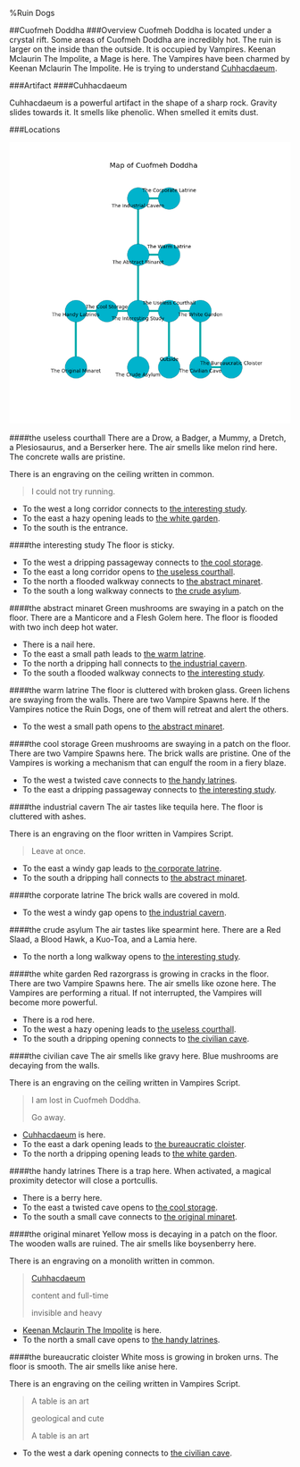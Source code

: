 %Ruin Dogs

##Cuofmeh Doddha
###Overview
Cuofmeh Doddha is located under a crystal rift. Some areas of Cuofmeh Doddha are incredibly hot. The ruin is larger on the inside than the outside. It is occupied by Vampires. <a name="Keenan-Mclaurin-The-Impolite"></a>Keenan Mclaurin The Impolite, a Mage is here. The Vampires have been charmed by Keenan Mclaurin The Impolite. He  is trying to understand [Cuhhacdaeum](#Cuhhacdaeum). 



###Artifact
####<a name="Cuhhacdaeum"></a>Cuhhacdaeum


Cuhhacdaeum is a powerful artifact in the shape of a sharp rock. Gravity slides towards it. It smells like phenolic. When smelled it emits dust. 





###Locations


![](../v2/images/Cuofmeh-Doddha.png)

####<a name="the-useless-courthall"></a>the useless courthall
There are a Drow, a Badger, a Mummy, a Dretch, a Plesiosaurus, and a Berserker here. The air smells like melon rind here. The concrete walls are pristine. 

There is an engraving on the ceiling written in common. 

> I could not try running.
>


* To the west a long corridor connects to [the interesting study](#the-interesting-study).
* To the east a hazy opening leads to [the white garden](#the-white-garden).
* To the south is the entrance.


####<a name="the-interesting-study"></a>the interesting study
The floor is sticky. 



* To the west a dripping passageway connects to [the cool storage](#the-cool-storage).
* To the east a long corridor opens to [the useless courthall](#the-useless-courthall).
* To the north a flooded walkway connects to [the abstract minaret](#the-abstract-minaret).
* To the south a long walkway connects to [the crude asylum](#the-crude-asylum).


####<a name="the-abstract-minaret"></a>the abstract minaret
Green mushrooms are swaying in a patch on the floor. There are a Manticore and a Flesh Golem here. The floor is flooded with two inch deep hot water. 



* There is a nail here.
* To the east a small path leads to [the warm latrine](#the-warm-latrine).
* To the north a dripping hall connects to [the industrial cavern](#the-industrial-cavern).
* To the south a flooded walkway connects to [the interesting study](#the-interesting-study).


####<a name="the-warm-latrine"></a>the warm latrine
The floor is cluttered with broken glass. Green lichens are swaying from the walls. There are two Vampire Spawns here. If the Vampires notice the Ruin Dogs, one of them will retreat and alert the others. 



* To the west a small path opens to [the abstract minaret](#the-abstract-minaret).


####<a name="the-cool-storage"></a>the cool storage
Green mushrooms are swaying in a patch on the floor. There are two Vampire Spawns here. The brick walls are pristine. One of the Vampires is working a mechanism that can engulf the room in a fiery blaze. 



* To the west a twisted cave connects to [the handy latrines](#the-handy-latrines).
* To the east a dripping passageway connects to [the interesting study](#the-interesting-study).


####<a name="the-industrial-cavern"></a>the industrial cavern
The air tastes like tequila here. The floor is cluttered with ashes. 

There is an engraving on the floor written in Vampires Script. 

> Leave at once.
>


* To the east a windy gap leads to [the corporate latrine](#the-corporate-latrine).
* To the south a dripping hall connects to [the abstract minaret](#the-abstract-minaret).


####<a name="the-corporate-latrine"></a>the corporate latrine
The brick walls are covered in mold. 



* To the west a windy gap opens to [the industrial cavern](#the-industrial-cavern).


####<a name="the-crude-asylum"></a>the crude asylum
The air tastes like spearmint here. There are a Red Slaad, a Blood Hawk, a Kuo-Toa, and a Lamia here. 



* To the north a long walkway opens to [the interesting study](#the-interesting-study).


####<a name="the-white-garden"></a>the white garden
Red razorgrass is growing in cracks in the floor. There are two Vampire Spawns here. The air smells like ozone here. The Vampires are performing a ritual. If not interrupted, the Vampires will become more powerful. 



* There is a rod here.
* To the west a hazy opening leads to [the useless courthall](#the-useless-courthall).
* To the south a dripping opening connects to [the civilian cave](#the-civilian-cave).


####<a name="the-civilian-cave"></a>the civilian cave
The air smells like gravy here. Blue mushrooms are decaying from the walls. 

There is an engraving on the ceiling written in Vampires Script. 

> I am lost in Cuofmeh Doddha.
>
> Go away.
>


* [Cuhhacdaeum](#Cuhhacdaeum) is here.
* To the east a dark opening leads to [the bureaucratic cloister](#the-bureaucratic-cloister).
* To the north a dripping opening leads to [the white garden](#the-white-garden).


####<a name="the-handy-latrines"></a>the handy latrines
There is a trap here. When activated, a magical proximity detector will close a portcullis. 



* There is a berry here.
* To the east a twisted cave opens to [the cool storage](#the-cool-storage).
* To the south a small cave connects to [the original minaret](#the-original-minaret).


####<a name="the-original-minaret"></a>the original minaret
Yellow moss is decaying in a patch on the floor. The wooden walls are ruined. The air smells like boysenberry here. 

There is an engraving on a monolith written in common. 

> [Cuhhacdaeum](#Cuhhacdaeum)
>
> content and full-time
>
> invisible and heavy
>


* [Keenan Mclaurin The Impolite](#Keenan-Mclaurin-The-Impolite) is here.
* To the north a small cave opens to [the handy latrines](#the-handy-latrines).


####<a name="the-bureaucratic-cloister"></a>the bureaucratic cloister
White moss is growing in broken urns. The floor is smooth. The air smells like anise here. 

There is an engraving on the ceiling written in Vampires Script. 

> A table is an art
>
> geological and cute
>
> A table is an art
>


* To the west a dark opening connects to [the civilian cave](#the-civilian-cave).


